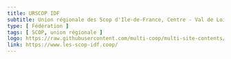 ```yaml
---
title: URSCOP IDF
subtitle: Union régionale des Scop d'Ile-de-France, Centre - Val de Loire et Dom-Tom
type: [ Fédération ]
tags: [ SCOP, union régionale ]
logo: https://raw.githubusercontent.com/multi-coop/multi-site-contents/main/texts/network/images/Logo_Les_SCOP_Societes_cooperatives.png
link: https://www.les-scop-idf.coop/
---
```


